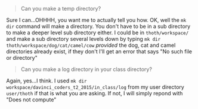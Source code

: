> Can you make a temp directory?

Sure I can...OHHHH, you want me to actually tell you how. OK, well the `mk dir` command will make a directory.  You don't have to be in a sub directory to make a deeper level sub directory either. I could be in `thoth/workspace/` and make a sub directory several levels down by typing `mk dir thoth/workspace/dog/cat/camel/cow` *provided* the dog, cat and camel directories already exist, if they don't I'll get an error that says "No such file or directory"
> Can you make a log directory in your class directory?

Again, yes...I think.  I used `mk dir workspace/davinci_coders_t2_2015/in_class/log` from my user directory `user/thoth` if that is what you are asking.  If not, I will simply repond with "Does not compute" 
